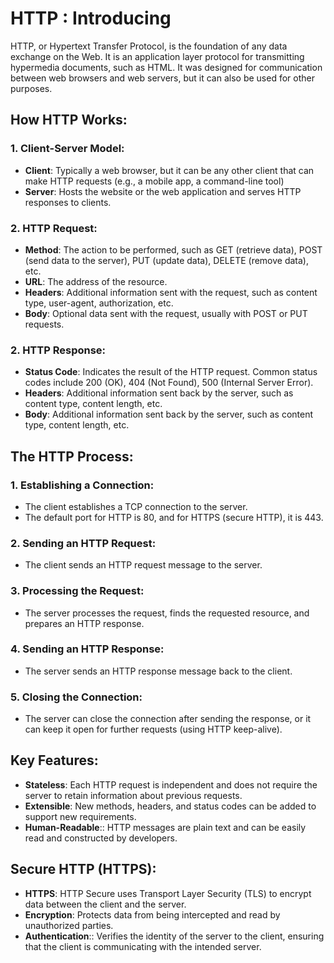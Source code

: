 # HTTP : Introducing

HTTP, or Hypertext Transfer Protocol, is the foundation of any data exchange on the Web. It is an application layer protocol for transmitting hypermedia documents, such as HTML. It was designed for communication between web browsers and web servers, but it can also be used for other purposes.

## How HTTP Works:

### 1. Client-Server Model:

- **Client**: Typically a web browser, but it can be any other client that can make HTTP requests (e.g., a mobile app, a command-line tool)
- **Server**: Hosts the website or the web application and serves HTTP responses to clients.

### 2. HTTP Request:

- **Method**: The action to be performed, such as GET (retrieve data), POST (send data to the server), PUT (update data), DELETE (remove data), etc.
- **URL**: The address of the resource.
- **Headers**: Additional information sent with the request, such as content type, user-agent, authorization, etc.
- **Body**: Optional data sent with the request, usually with POST or PUT requests.

### 2. HTTP Response:

- **Status Code**: Indicates the result of the HTTP request. Common status codes include 200 (OK), 404 (Not Found), 500 (Internal Server Error).
- **Headers**: Additional information sent back by the server, such as content type, content length, etc.
- **Body**: Additional information sent back by the server, such as content type, content length, etc.


## The HTTP Process:

### 1. Establishing a Connection:

- The client establishes a TCP connection to the server.
- The default port for HTTP is 80, and for HTTPS (secure HTTP), it is 443.

### 2. Sending an HTTP Request:

- The client sends an HTTP request message to the server.

### 3. Processing the Request:

- The server processes the request, finds the requested resource, and prepares an HTTP response.

### 4. Sending an HTTP Response:

- The server sends an HTTP response message back to the client.

### 5. Closing the Connection:

- The server can close the connection after sending the response, or it can keep it open for further requests (using HTTP keep-alive).


## Key Features:

- **Stateless**: Each HTTP request is independent and does not require the server to retain information about previous requests.
- **Extensible**: New methods, headers, and status codes can be added to support new requirements.
- **Human-Readable**:: HTTP messages are plain text and can be easily read and constructed by developers.

## Secure HTTP (HTTPS):

- **HTTPS**: HTTP Secure uses Transport Layer Security (TLS) to encrypt data between the client and the server.
- **Encryption**: Protects data from being intercepted and read by unauthorized parties.
- **Authentication**:: Verifies the identity of the server to the client, ensuring that the client is communicating with the intended server.